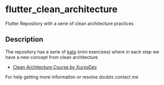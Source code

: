 # flutter_clean_architecture

Flutter Repository with a serie of clean architecture practices

## Description

The repository has a serie of 
[kata](https://www.parkavenuesolutions.com/what-is-kata) (mini exercises) where in each step we have a new concept from clean architecture

- [Clean Architecture Course by XurxoDev](https://docs.flutter.dev/get-started/codelab)


For help getting more information or resolve doubts contact me